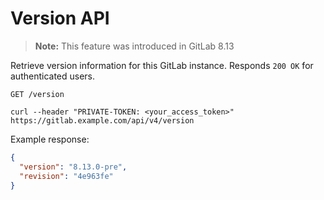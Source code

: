# Version API

>**Note:** This feature was introduced in GitLab 8.13

Retrieve version information for this GitLab instance. Responds `200 OK` for
authenticated users.

```
GET /version
```

```shell
curl --header "PRIVATE-TOKEN: <your_access_token>" https://gitlab.example.com/api/v4/version
```

Example response:

```json
{
  "version": "8.13.0-pre",
  "revision": "4e963fe"
}
```
